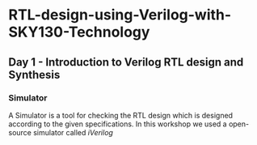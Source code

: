 # RTL-design-using-Verilog-with-SKY130-Technology
## Day 1 - Introduction to Verilog RTL design and Synthesis


### Simulator
A Simulator is a tool for checking the RTL design which is designed according to the given specifications. In this workshop we used a open-source simulator called *iVerilog*
